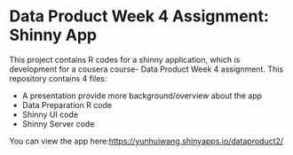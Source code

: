# Data Product Week 4 Assignment: Shinny App

This project contains R codes for a shinny application, which is development for a cousera course- Data Product Week 4 assignment.
This repository contains 4 files:
- A presentation provide more background/overview about the app 
- Data Preparation R code
- Shinny UI code
- Shinny Server code

You can view the app here:https://yunhuiwang.shinyapps.io/dataproduct2/
